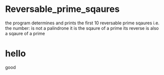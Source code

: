 # Reversable_prime_sqaures
the program determines and prints the first 10 reversable prime sqaures
i.e.
the number:
           is not a palindrone
           it is the sqaure of a prime
           its reverse is also a sqaure of a prime
                    
# hello
good